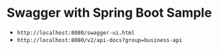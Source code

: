 # Swagger with Spring Boot Sample

- `http://localhost:8080/swagger-ui.html`
- `http://localhost:8080/v2/api-docs?group=business-api` 